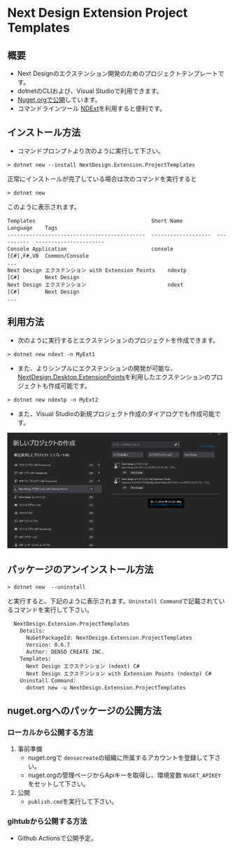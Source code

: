 # Next Design Extension Project Templates

## 概要
* Next Designのエクステンション開発のためのプロジェクトテンプレートです。
* dotnetのCLIおよび、Visual Studioで利用できます。
* [Nuget.orgで公開](https://www.nuget.org/packages/NextDesign.Extension.ProjectTemplates/)しています。
* コマンドラインツール [NDExt](https://www.nuget.org/packages/NDExt/)を利用すると便利です。

## インストール方法
* コマンドプロンプトより次のように実行して下さい。

```
> dotnet new --install NextDesign.Extension.ProjectTemplates
```

正常にインストールが完了している場合は次のコマンドを実行すると

```
> dotnet new 
```

このように表示されます。

```
Templates                                     Short Name           Language    Tags
--------------------------------------------  -------------------  ----------  ----------------------
Console Application                           console              [C#],F#,VB  Common/Console
...
Next Design エクステンション with Extension Points    ndextp               [C#]        Next Design
Next Design エクステンション                          ndext                [C#]        Next Design
...

```

## 利用方法

* 次のように実行するとエクステンションのプロジェクトを作成できます。

```
> dotnet new ndext -n MyExt1
```

* また、よりシンプルにエクステンションの開発が可能な、[NextDesign.Desktop.ExtensionPoints](https://www.nuget.org/packages/NextDesign.Desktop.ExtensionPoints/)を利用したエクステンションのプロジェクトも作成可能です。

```
> dotnet new ndextp -n MyExt2
```

* また、Visual Studioの新規プロジェクト作成のダイアログでも作成可能です。

![](docs/images/vs2019-new-project-dialog.png)

## パッケージのアンインストール方法

```
> dotnet new  --uninstall
```

と実行すると、下記のように表示されます。`Uninstall Command`で記載されているコマンドを実行して下さい。

```
  NextDesign.Extension.ProjectTemplates
    Details:
      NuGetPackageId: NextDesign.Extension.ProjectTemplates
      Version: 0.6.7
      Author: DENSO CREATE INC.
    Templates:
      Next Design エクステンション (ndext) C#
      Next Design エクステンション with Extension Points (ndextp) C#
    Uninstall Command:
      dotnet new -u NextDesign.Extension.ProjectTemplates
```


## nuget.orgへのパッケージの公開方法


### ローカルから公開する方法
1. 事前準備
   * nuget.orgで `densocreate`の組織に所属するアカウントを登録して下さい。
   * nuget.orgの管理ページからApiキーを取得し、環境変数 `NUGET_APIKEY` をセットして下さい。
2. 公開
   * `publish.cmd`を実行して下さい。

### gihtubから公開する方法
* Github Actionsで公開予定。


